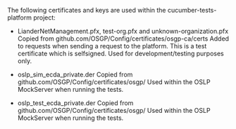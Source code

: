 The following certificates and keys are used within the cucumber-tests-platform project:

- LianderNetManagement.pfx, test-org.pfx and unknown-organization.pfx
  Copied from github.com/OSGP/Config/certificates/osgp-ca/certs
  Added to requests when sending a request to the platform.
  This is a test certificate which is selfsigned. Used for development/testing purposes only.

- oslp_sim_ecda_private.der
  Copied from github.com/OSGP/Config/certificates/osgp/
  Used within the OSLP MockServer when running the tests.
  
- oslp_test_ecda_private.der
  Copied from github.com/OSGP/Config/certificates/osgp/
  Used within the OSLP MockServer when running the tests.

